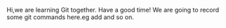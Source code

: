 Hi,we are learning Git together.
Have a good time!
We are going to record some git commands here.eg add and so on.

